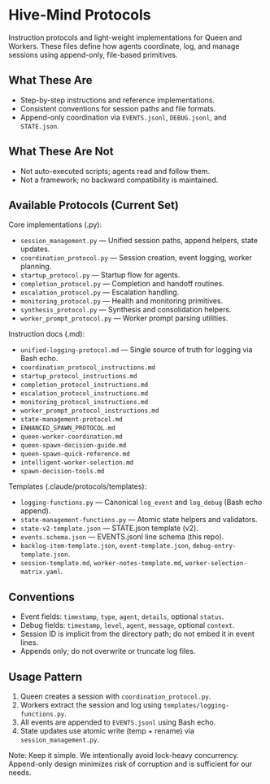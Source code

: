 # Hive-Mind Protocols

Instruction protocols and light-weight implementations for Queen and Workers. These files define how agents coordinate, log, and manage sessions using append-only, file-based primitives.

## What These Are
- Step-by-step instructions and reference implementations.
- Consistent conventions for session paths and file formats.
- Append-only coordination via `EVENTS.jsonl`, `DEBUG.jsonl`, and `STATE.json`.

## What These Are Not
- Not auto-executed scripts; agents read and follow them.
- Not a framework; no backward compatibility is maintained.

## Available Protocols (Current Set)

Core implementations (.py):
- `session_management.py` — Unified session paths, append helpers, state updates.
- `coordination_protocol.py` — Session creation, event logging, worker planning.
- `startup_protocol.py` — Startup flow for agents.
- `completion_protocol.py` — Completion and handoff routines.
- `escalation_protocol.py` — Escalation handling.
- `monitoring_protocol.py` — Health and monitoring primitives.
- `synthesis_protocol.py` — Synthesis and consolidation helpers.
- `worker_prompt_protocol.py` — Worker prompt parsing utilities.

Instruction docs (.md):
- `unified-logging-protocol.md` — Single source of truth for logging via Bash echo.
- `coordination_protocol_instructions.md`
- `startup_protocol_instructions.md`
- `completion_protocol_instructions.md`
- `escalation_protocol_instructions.md`
- `monitoring_protocol_instructions.md`
- `worker_prompt_protocol_instructions.md`
- `state-management-protocol.md`
- `ENHANCED_SPAWN_PROTOCOL.md`
- `queen-worker-coordination.md`
- `queen-spawn-decision-guide.md`
- `queen-spawn-quick-reference.md`
- `intelligent-worker-selection.md`
- `spawn-decision-tools.md`

Templates (.claude/protocols/templates):
- `logging-functions.py` — Canonical `log_event` and `log_debug` (Bash echo append).
- `state-management-functions.py` — Atomic state helpers and validators.
- `state-v2-template.json` — STATE.json template (v2).
- `events.schema.json` — EVENTS.jsonl line schema (this repo).
- `backlog-item-template.json`, `event-template.json`, `debug-entry-template.json`.
- `session-template.md`, `worker-notes-template.md`, `worker-selection-matrix.yaml`.

## Conventions
- Event fields: `timestamp`, `type`, `agent`, `details`, optional `status`.
- Debug fields: `timestamp`, `level`, `agent`, `message`, optional `context`.
- Session ID is implicit from the directory path; do not embed it in event lines.
- Appends only; do not overwrite or truncate log files.

## Usage Pattern
1. Queen creates a session with `coordination_protocol.py`.
2. Workers extract the session and log using `templates/logging-functions.py`.
3. All events are appended to `EVENTS.jsonl` using Bash echo.
4. State updates use atomic write (temp + rename) via `session_management.py`.

Note: Keep it simple. We intentionally avoid lock-heavy concurrency. Append-only design minimizes risk of corruption and is sufficient for our needs.
